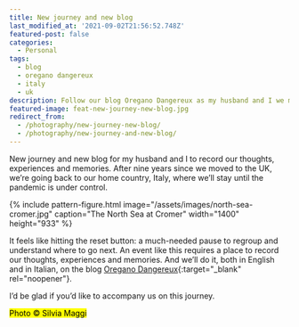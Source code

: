 ```yaml
---
title: New journey and new blog
last_modified_at: '2021-09-02T21:56:52.748Z'
featured-post: false
categories:
  - Personal
tags:
  - blog
  - oregano dangereux
  - italy
  - uk
description: Follow our blog Oregano Dangereux as my husband and I we move back to Italy from the UK.
featured-image: feat-new-journey-new-blog.jpg
redirect_from:
  - /photography/new-journey-new-blog/
  - /photography/new-journey-and-new-blog/
---
```

<p class="lead">New journey and new blog for my husband and I to record our thoughts, experiences and memories. After nine years since we moved to the UK, we’re going back to our home country, Italy, where we’ll stay until the pandemic is under control.</p>

{% include pattern-figure.html image="/assets/images/north-sea-cromer.jpg" caption="The North Sea at Cromer" width="1400" height="933" %}

<!--more-->

It feels like hitting the reset button: a much-needed pause to regroup and understand where to go next. An event like this requires a place to record our thoughts, experiences and memories. And we’ll do it, both in English and in Italian, on the blog [Oregano Dangereux](https://oreganodangereux.wordpress.com/){:target="_blank" rel="noopener"}.

<p class="detached">I’d be glad if you’d like to accompany us on this journey.</p>

<p class="detached"><mark class="highlight small">Photo &copy; Silvia Maggi</mark></p>
